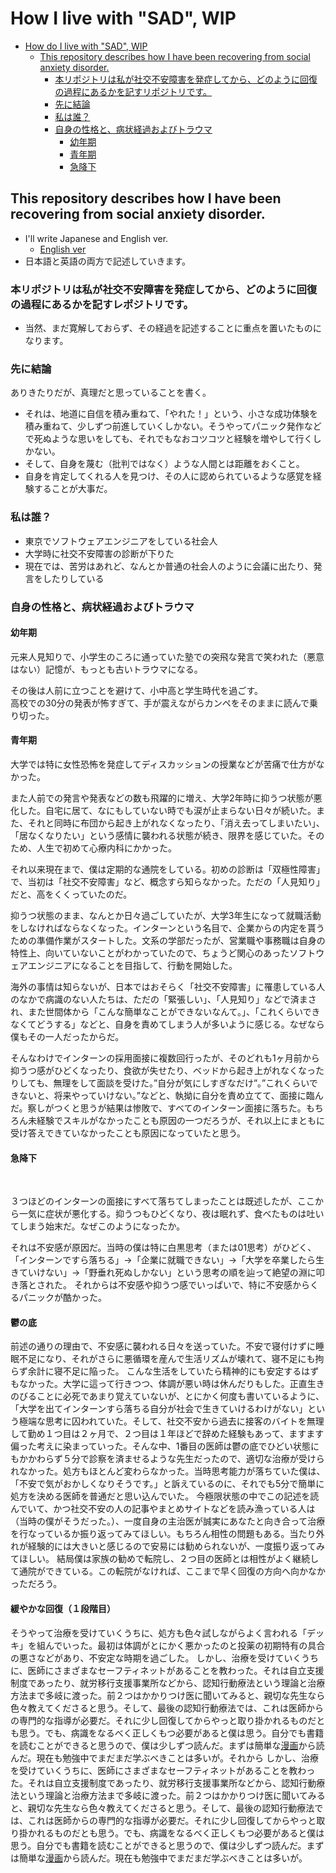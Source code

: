 # How I live with "SAD", WIP

- [How do I live with "SAD", WIP](#how-do-i-live-with-sad-wip)
  - [This repository describes how I have been recovering from social anxiety disorder.](#this-repository-describes-how-i-have-been-recovering-from-social-anxiety-disorder)
    - [本リポジトリは私が社交不安障害を発症してから、どのように回復の過程にあるかを記すリポジトリです。](#本リポジトリは私が社交不安障害を発症してからどのように回復の過程にあるかを記すレポジトリです)
    - [先に結論](#先に結論)
    - [私は誰？](#私は誰)
    - [自身の性格と、病状経過およびトラウマ](#自身の性格と病状経過およびトラウマ)
      - [幼年期](#幼年期)
      - [青年期](#青年期)
      - [急降下](#急降下)
## This repository describes how I have been recovering from social anxiety disorder.

- I'll write Japanese and English ver.
  - [English ver](english/english.md)
- 日本語と英語の両方で記述していきます。



### 本リポジトリは私が社交不安障害を発症してから、どのように回復の過程にあるかを記すレポジトリです。

- 当然、まだ寛解しておらず、その経過を記述することに重点を置いたものになります。

### 先に結論

ありきたりだが、真理だと思っていることを書く。<br>
- それは、地道に自信を積み重ねて、「やれた！」という、小さな成功体験を積み重ねて、少しずつ前進していくしかない。そうやってパニック発作などで死ぬような思いをしても、それでもなおコツコツと経験を増やして行くしかない。
- そして、自身を蔑む（批判ではなく）ような人間とは距離をおくこと。
- 自身を肯定してくれる人を見つけ、その人に認められているような感覚を経験することが大事だ。


### 私は誰？

- 東京でソフトウェアエンジニアをしている社会人
- 大学時に社交不安障害の診断が下りた
- 現在では、苦労はあれど、なんとか普通の社会人のように会議に出たり、発言をしたりしている

### 自身の性格と、病状経過およびトラウマ

#### 幼年期

元来人見知りで、小学生のころに通っていた塾での突飛な発言で笑われた（悪意はない）記憶が、もっとも古いトラウマになる。
<br>

その後は人前に立つことを避けて、小中高と学生時代を過ごす。<br>
高校での30分の発表が怖すぎて、手が震えながらカンペをそのままに読んで乗り切った。<br>

#### 青年期

大学では特に女性恐怖を発症してディスカッションの授業などが苦痛で仕方がなかった。<br>

また人前での発言や発表などの数も飛躍的に増え、大学2年時に抑うつ状態が悪化した。自宅に居て、なにもしていない時でも涙が止まらない日々が続いた。また、それと同時に布団から起き上がれなくなったり、「消え去ってしまいたい」、「居なくなりたい」という感情に襲われる状態が続き、限界を感じていた。そのため、人生で初めて心療内科にかかった。<br>

それ以来現在まで、僕は定期的な通院をしている。初めの診断は「双極性障害」で、当初は「社交不安障害」など、概念すら知らなかった。ただの「人見知り」だと、高をくくっていたのだ。<br>

抑うつ状態のまま、なんとか日々過ごしていたが、大学3年生になって就職活動をしなければならなくなった。インターンという名目で、企業からの内定を貰うための準備作業がスタートした。文系の学部だったが、営業職や事務職は自身の特性上、向いていないことがわかっていたので、ちょうど関心のあったソフトウェアエンジニアになることを目指して、行動を開始した。<br>

海外の事情は知らないが、日本ではおそらく「社交不安障害」に罹患している人のなかで病識のない人たちは、ただの「緊張しい」、「人見知り」などで済まされ、また世間体から「こんな簡単なことができないなんて。」、「これくらいできなくてどうする」などと、自身を責めてしまう人が多いように感じる。なぜなら僕もその一人だったからだ。<br>

そんなわけでインターンの採用面接に複数回行ったが、そのどれも1ヶ月前から抑うつ感がひどくなったり、食欲が失せたり、ベッドから起き上がれなくなったりしても、無理をして面談を受けた。”自分が気にしすぎなだけ”。”これくらいできないと、将来やっていけない。”などと、執拗に自分を責め立てて、面接に臨んだ。察しがつくと思うが結果は惨敗で、すべてのインターン面接に落ちた。もちろん未経験でスキルがなかったことも原因の一つだろうが、それ以上にまともに受け答えできていなかったことも原因になっていたと思う。<br>

#### 急降下
<br>

３つほどのインターンの面接にすべて落ちてしまったことは既述したが、ここから一気に症状が悪化する。抑うつもひどくなり、夜は眠れず、食べたものは吐いてしまう始末だ。なぜこのようになったか。<br>

それは不安感が原因だ。当時の僕は特に白黒思考（または01思考）がひどく、「インターンですら落ちる」→「企業に就職できない」→「大学を卒業したら生きていけない」→「野垂れ死ぬしかない」という思考の順を辿って絶望の淵に叩き落とされた。
  それからは不安感や抑うつ感でいっぱいで、特に不安感からくるパニックが酷かった。



 #### 鬱の底
  前述の通りの理由で、不安感に襲われる日々を送っていた。不安で寝付けずに睡眠不足になり、それがさらに悪循環を産んで生活リズムが壊れて、寝不足にも拘らず余計に寝不足に陥った。
  こんな生活をしていたら精神的にも安定するはずもなかった。大学に這って行きつつ、体調が悪い時は休んだりもした。正直生きのびることに必死であまり覚えていないが、とにかく何度も書いているように、「大学を出てインターンすら落ちる自分が社会で生きていけるわけがない」という極端な思考に囚われていた。そして、社交不安から過去に接客のバイトを無理して勤め１つ目は２ヶ月で、２つ目は１年ほどで辞めた経験もあって、ますます偏った考えに染まっていった。そんな中、1番目の医師は鬱の底でひどい状態にもかかわらず５分で診察を済ませるような先生だったので、適切な治療が受けられなかった。処方もほとんど変わらなかった。当時思考能力が落ちていた僕は、「不安で気がおかしくなりそうです。」と訴えているのに、それでも5分で簡単に処方を決める医師を普通だと思い込んでいた。
  今極限状態の中でこの記述を読んでいて、かつ社交不安の人の記事やまとめサイトなどを読み漁っている人は（当時の僕がそうだった。）、一度自身の主治医が誠実にあなたと向き合って治療を行なっているか振り返ってみてほしい。もちろん相性の問題もある。当たり外れが経験的には大きいと感じるので安易には勧められないが、一度振り返ってみてほしい。
  結局僕は家族の勧めで転院し、２つ目の医師とは相性がよく継続して通院ができている。この転院がなければ、ここまで早く回復の方向へ向かなかっただろう。



 #### 緩やかな回復（１段階目）

そうやって治療を受けていくうちに、処方も色々試しながらよく言われる「デッキ」を組んでいった。最初は体調がとにかく悪かったのと投薬の初期特有の具合の悪さなどがあり、不安定な時期を過ごした。
しかし、治療を受けていくうちに、医師にさまざまなセーフティネットがあることを教わった。それは自立支援制度であったり、就労移行支援事業所などから、認知行動療法という理論と治療方法まで多岐に渡った。前２つはかかりつけ医に聞いてみると、親切な先生なら色々教えてくださると思う。そして、最後の認知行動療法では、これは医師からの専門的な指導が必要だ。それに少し回復してからやっと取り掛かれるものだとも思う。でも、病識をなるべく正しくもつ必要があると僕は思う。自分でも書籍を読むことができると思うので、僕は少しずつ読んだ。まずは簡単な[漫画](www.amazon.co.jp/dp/B01GCS76AU)から読んだ。現在も勉強中でまだまだ学ぶべきことは多いが。それから
しかし、治療を受けていくうちに、医師にさまざまなセーフティネットがあることを教わった。それは自立支援制度であったり、就労移行支援事業所などから、認知行動療法という理論と治療方法まで多岐に渡った。前２つはかかりつけ医に聞いてみると、親切な先生なら色々教えてくださると思う。そして、最後の認知行動療法では、これは医師からの専門的な指導が必要だ。それに少し回復してからやっと取り掛かれるものだとも思う。でも、病識をなるべく正しくもつ必要があると僕は思う。自分でも書籍を読むことができると思うので、僕は少しずつ読んだ。まずは簡単な[漫画](www.amazon.co.jp/dp/B01GCS76AU)から読んだ。現在も勉強中でまだまだ学ぶべきことは多いが。





